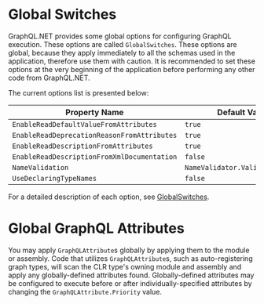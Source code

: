 # Global Switches

GraphQL.NET provides some global options for configuring GraphQL execution. These
options are called `GlobalSwitches`. These options are global, because they apply
immediately to all the schemas used in the application, therefore use them with caution.
It is recommended to set these options at the very beginning of the application before
performing any other code from GraphQL.NET.

The current options list is presented below:

| Property Name | Default Value |
|---------------|---------------|
| `EnableReadDefaultValueFromAttributes` | `true` |
| `EnableReadDeprecationReasonFromAttributes` | `true`
| `EnableReadDescriptionFromAttributes` | `true`
| `EnableReadDescriptionFromXmlDocumentation` | `false` |
| `NameValidation` | `NameValidator.ValidateDefault` |
| `UseDeclaringTypeNames` | `false` |

For a detailed description of each option, see [GlobalSwitches](https://github.com/graphql-dotnet/graphql-dotnet/blob/master/src/GraphQL/GlobalSwitches.cs).

# Global GraphQL Attributes

You may apply `GraphQLAttribute`s globally by applying them to the module or assembly.
Code that utilizes `GraphQLAttribute`s, such as auto-registering graph types, will scan
the CLR type's owning module and assembly and apply any globally-defined attributes found.
Globally-defined attributes may be configured to execute before or after individually-specified
attributes by changing the `GraphQLAttribute.Priority` value.
